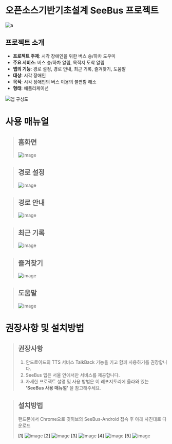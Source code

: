 # 오픈소스기반기초설계 SeeBus 프로젝트
![a](https://user-images.githubusercontent.com/76698276/144878007-9579082e-7558-46d4-9d29-201988e56f23.JPG)
## 프로젝트 소개
* **프로젝트 주제**: 시각 장애인을 위한 버스 승/하차 도우미
* **주요 서비스**: 버스 승/하차 알림, 목적지 도착 알림
* **앱의 기능**: 경로 설정, 경로 안내, 최근 기록, 즐겨찾기, 도움말
* **대상**: 시각 장애인
* **목적**: 시각 장애인의 버스 이용의 불편함 해소
* **형태**: 애플리케이션

![앱 구성도](https://user-images.githubusercontent.com/76698276/144884050-b431eee4-794e-47c0-8615-243d15f381b7.JPG)



# 사용 매뉴얼

> ## 홈화면
> ![image](https://user-images.githubusercontent.com/76698276/144880038-8d651cb2-aead-49cd-8377-2af1333ba8e1.png)


> ## 경로 설정
> ![image](https://user-images.githubusercontent.com/76698276/144880725-be04a904-a066-469a-8f3b-9cf466f5a388.png)


> ## 경로 안내
> ![image](https://user-images.githubusercontent.com/76698276/144881277-8e3bf461-b629-4b00-9804-1ed6059bb286.png)


> ## 최근 기록
> ![image](https://user-images.githubusercontent.com/76698276/144881660-742d782a-69ad-40f4-800a-8e772c6eb13e.png)


> ## 즐겨찾기
> ![image](https://user-images.githubusercontent.com/76698276/144882004-a7daf3d0-9b10-4434-8298-a1b5afe71916.png)


> ## 도움말
> ![image](https://user-images.githubusercontent.com/76698276/144883128-6ee636ea-ded1-4377-aa46-4f3bfe2dac8a.png)



# 권장사항 및 설치방법

> ## 권장사항
> 1. 안드로이드의 TTS 서비스 TalkBack 기능을 키고 함께 사용하기를 권장합니다.
> 2. SeeBus 앱은 서울 안에서만 서비스를 제공합니다.
> 3. 자세한 프로젝트 설명 및 사용 방법은 이 레포지토리에 올라와 있는 **'SeeBus 사용 매뉴얼'** 을 참고해주세요.


> ## 설치방법
> 핸드폰에서 Chrome으로 깃허브의 SeeBus-Android 접속 후 아래 사진대로 다운로드
> 
> **[1]**
> ![image](https://user-images.githubusercontent.com/76698276/144896313-4759c338-729e-47b8-81b3-a98ae43ebfc6.png)
> **[2]**
> ![image](https://user-images.githubusercontent.com/76698276/144896348-91c308cb-7bd4-4fc7-a1e6-e0ca56df937a.png)
> **[3]**
> ![image](https://user-images.githubusercontent.com/76698276/144896374-48184ac2-413b-439a-85ba-51790d4bd24d.png)
> **[4]**
> ![image](https://user-images.githubusercontent.com/76698276/144896403-0642893f-34e4-4670-a2cf-0587283ced57.png)
> **[5]**
> ![image](https://user-images.githubusercontent.com/76698276/144896431-ed0aecb4-bcc9-4f74-8a91-40b4b6735655.png)




